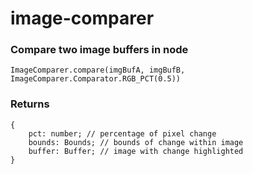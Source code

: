 # image-comparer

### Compare two image buffers in node

    ImageComparer.compare(imgBufA, imgBufB, ImageComparer.Comparator.RGB_PCT(0.5))

### Returns

    {
        pct: number; // percentage of pixel change
        bounds: Bounds; // bounds of change within image
        buffer: Buffer; // image with change highlighted
    }
